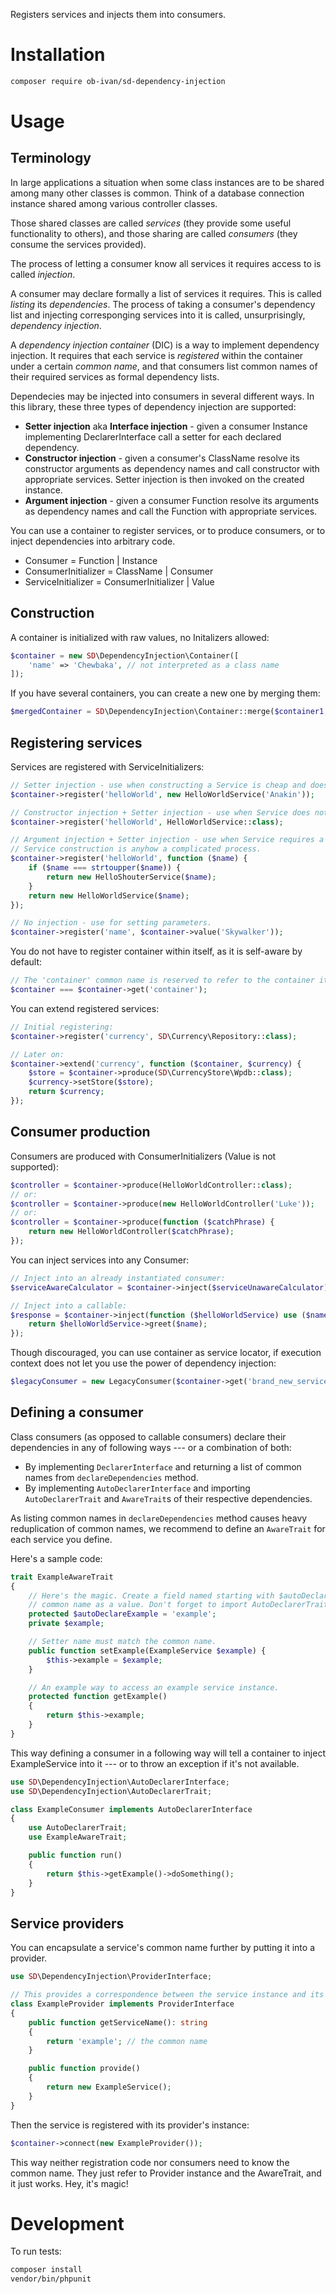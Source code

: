 Registers services and injects them into consumers.

Installation
============

```bash
composer require ob-ivan/sd-dependency-injection
```

Usage
=====

Terminology
-----------
In large applications a situation when some class instances are to be shared among many other classes
is common. Think of a database connection instance shared among various controller classes.

Those shared classes are called _services_ (they provide some useful functionality to others),
and those sharing are called _consumers_ (they consume the services provided).

The process of letting a consumer know all services it requires access to is called _injection_.

A consumer may declare formally a list of services it requires. This is called _listing_ its
_dependencies_. The process of taking a consumer's dependency list and injecting corresponging
services into it is called, unsurprisingly, _dependency injection_.

A _dependency injection container_ (DIC) is a way to implement dependency injection. It requires
that each service is _registered_ within the container under a certain _common name_, and that
consumers list common names of their required services as formal dependency lists.

Dependecies may be injected into consumers in several different ways. In this library, these
three types of dependency injection are supported:
- **Setter injection** aka **Interface injection** - given a consumer Instance implementing
    DeclarerInterface call a setter for each declared dependency.
- **Constructor injection** - given a consumer's ClassName resolve its constructor arguments as
    dependency names and call constructor with appropriate services. Setter injection is then invoked
    on the created instance.
- **Argument injection** - given a consumer Function resolve its arguments as dependency names and
    call the Function with appropriate services.

You can use a container to register services, or to produce consumers, or to inject dependencies
into arbitrary code.

- Consumer = Function | Instance
- ConsumerInitializer = ClassName | Consumer
- ServiceInitializer = ConsumerInitializer | Value

Construction
------------
A container is initialized with raw values, no Initalizers allowed:

```php
$container = new SD\DependencyInjection\Container([
    'name' => 'Chewbaka', // not interpreted as a class name
]);
```

If you have several containers, you can create a new one by merging them:

```php
$mergedContainer = SD\DependencyInjection\Container::merge($container1, $container2);
```

Registering services
--------------------
Services are registered with ServiceInitializers:

```php
// Setter injection - use when constructing a Service is cheap and doesn't involve resource allocating.
$container->register('helloWorld', new HelloWorldService('Anakin'));

// Constructor injection + Setter injection - use when Service does not require constructor arguments.
$container->register('helloWorld', HelloWorldService::class);

// Argument injection + Setter injection - use when Service requires a constructor argument or
// Service construction is anyhow a complicated process.
$container->register('helloWorld', function ($name) {
    if ($name === strtoupper($name)) {
        return new HelloShouterService($name);
    }
    return new HelloWorldService($name);
});

// No injection - use for setting parameters.
$container->register('name', $container->value('Skywalker'));
```

You do not have to register container within itself, as it is self-aware by default:

```php
// The 'container' common name is reserved to refer to the container itself.
$container === $container->get('container');
```

You can extend registered services:

```php
// Initial registering:
$container->register('currency', SD\Currency\Repository::class);

// Later on:
$container->extend('currency', function ($container, $currency) {
    $store = $container->produce(SD\CurrencyStore\Wpdb::class);
    $currency->setStore($store);
    return $currency;
});
```

Consumer production
-------------------
Consumers are produced with ConsumerInitializers (Value is not supported):

```php
$controller = $container->produce(HelloWorldController::class);
// or:
$controller = $container->produce(new HelloWorldController('Luke'));
// or:
$controller = $container->produce(function ($catchPhrase) {
    return new HelloWorldController($catchPhrase);
});
```

You can inject services into any Consumer:

```php
// Inject into an already instantiated consumer:
$serviceAwareCalculator = $container->inject($serviceUnawareCalculator);

// Inject into a callable:
$response = $container->inject(function ($helloWorldService) use ($name) {
    return $helloWorldService->greet($name);
});
```

Though discouraged, you can use container as service locator, if execution context does not let
you use the power of dependency injection:

```php
$legacyConsumer = new LegacyConsumer($container->get('brand_new_service'));
```

Defining a consumer
-------------------
Class consumers (as opposed to callable consumers) declare their dependencies in any of following
ways --- or a combination of both:

- By implementing `DeclarerInterface` and returning a list of common names from `declareDependencies`
method.
- By implementing `AutoDeclarerInterface` and importing `AutoDeclarerTrait` and `AwareTrait`s
of their respective dependencies.

As listing common names in `declareDependencies` method causes heavy reduplication of common names,
we recommend to define an `AwareTrait` for each service you define.

Here's a sample code:

```php
trait ExampleAwareTrait
{
    // Here's the magic. Create a field named starting with $autoDeclare and containing the service's
    // common name as a value. Don't forget to import AutoDeclarerTrait!
    protected $autoDeclareExample = 'example';
    private $example;

    // Setter name must match the common name.
    public function setExample(ExampleService $example) {
        $this->example = $example;
    }

    // An example way to access an example service instance.
    protected function getExample()
    {
        return $this->example;
    }
}
```

This way defining a consumer in a following way will tell a container to inject ExampleService
into it --- or to throw an exception if it's not available.

```php
use SD\DependencyInjection\AutoDeclarerInterface;
use SD\DependencyInjection\AutoDeclarerTrait;

class ExampleConsumer implements AutoDeclarerInterface
{
    use AutoDeclarerTrait;
    use ExampleAwareTrait;

    public function run()
    {
        return $this->getExample()->doSomething();
    }
}
```

Service providers
-----------------
You can encapsulate a service's common name further by putting it into a provider.

```php
use SD\DependencyInjection\ProviderInterface;

// This provides a correspondence between the service instance and its common name.
class ExampleProvider implements ProviderInterface
{
    public function getServiceName(): string
    {
        return 'example'; // the common name
    }

    public function provide()
    {
        return new ExampleService();
    }
}
```

Then the service is registered with its provider's instance:

```php
$container->connect(new ExampleProvider());
```

This way neither registration code nor consumers need to know the common name. They just refer to
Provider instance and the AwareTrait, and it just works. Hey, it's magic!

Development
===========
To run tests:

```bash
composer install
vendor/bin/phpunit
```
